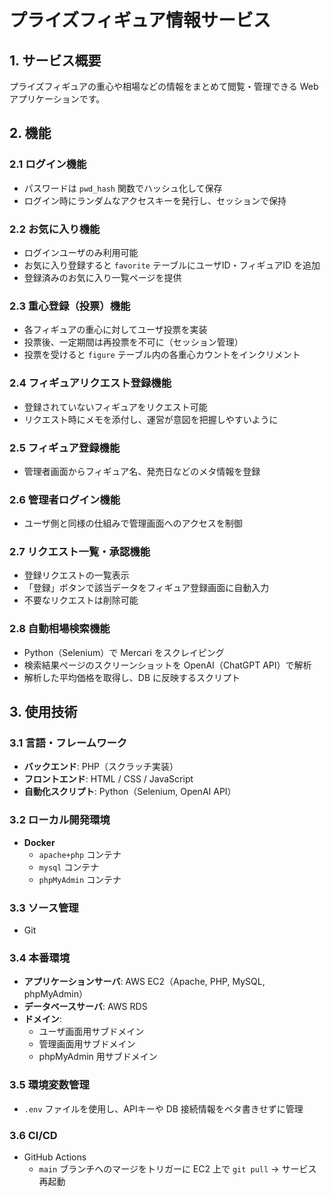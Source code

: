 # プライズフィギュア情報サービス

## 1. サービス概要
プライズフィギュアの重心や相場などの情報をまとめて閲覧・管理できる Web アプリケーションです。

## 2. 機能

### 2.1 ログイン機能
- パスワードは `pwd_hash` 関数でハッシュ化して保存  
- ログイン時にランダムなアクセスキーを発行し、セッションで保持

### 2.2 お気に入り機能
- ログインユーザのみ利用可能  
- お気に入り登録すると `favorite` テーブルにユーザID・フィギュアID を追加  
- 登録済みのお気に入り一覧ページを提供

### 2.3 重心登録（投票）機能
- 各フィギュアの重心に対してユーザ投票を実装  
- 投票後、一定期間は再投票を不可に（セッション管理）  
- 投票を受けると `figure` テーブル内の各重心カウントをインクリメント

### 2.4 フィギュアリクエスト登録機能
- 登録されていないフィギュアをリクエスト可能  
- リクエスト時にメモを添付し、運営が意図を把握しやすいように

### 2.5 フィギュア登録機能
- 管理者画面からフィギュア名、発売日などのメタ情報を登録

### 2.6 管理者ログイン機能
- ユーザ側と同様の仕組みで管理画面へのアクセスを制御

### 2.7 リクエスト一覧・承認機能
- 登録リクエストの一覧表示  
- 「登録」ボタンで該当データをフィギュア登録画面に自動入力  
- 不要なリクエストは削除可能

### 2.8 自動相場検索機能
- Python（Selenium）で Mercari をスクレイピング  
- 検索結果ページのスクリーンショットを OpenAI（ChatGPT API）で解析  
- 解析した平均価格を取得し、DB に反映するスクリプト

## 3. 使用技術

### 3.1 言語・フレームワーク
- **バックエンド**: PHP（スクラッチ実装）  
- **フロントエンド**: HTML / CSS / JavaScript  
- **自動化スクリプト**: Python（Selenium, OpenAI API）

### 3.2 ローカル開発環境
- **Docker**  
  - `apache+php` コンテナ  
  - `mysql` コンテナ  
  - `phpMyAdmin` コンテナ

### 3.3 ソース管理
- Git

### 3.4 本番環境
- **アプリケーションサーバ**: AWS EC2（Apache, PHP, MySQL, phpMyAdmin）  
- **データベースサーバ**: AWS RDS  
- **ドメイン**:  
  - ユーザ画面用サブドメイン  
  - 管理画面用サブドメイン  
  - phpMyAdmin 用サブドメイン

### 3.5 環境変数管理
- `.env` ファイルを使用し、APIキーや DB 接続情報をベタ書きせずに管理

### 3.6 CI/CD
- GitHub Actions  
  - `main` ブランチへのマージをトリガーに EC2 上で `git pull` → サービス再起動

